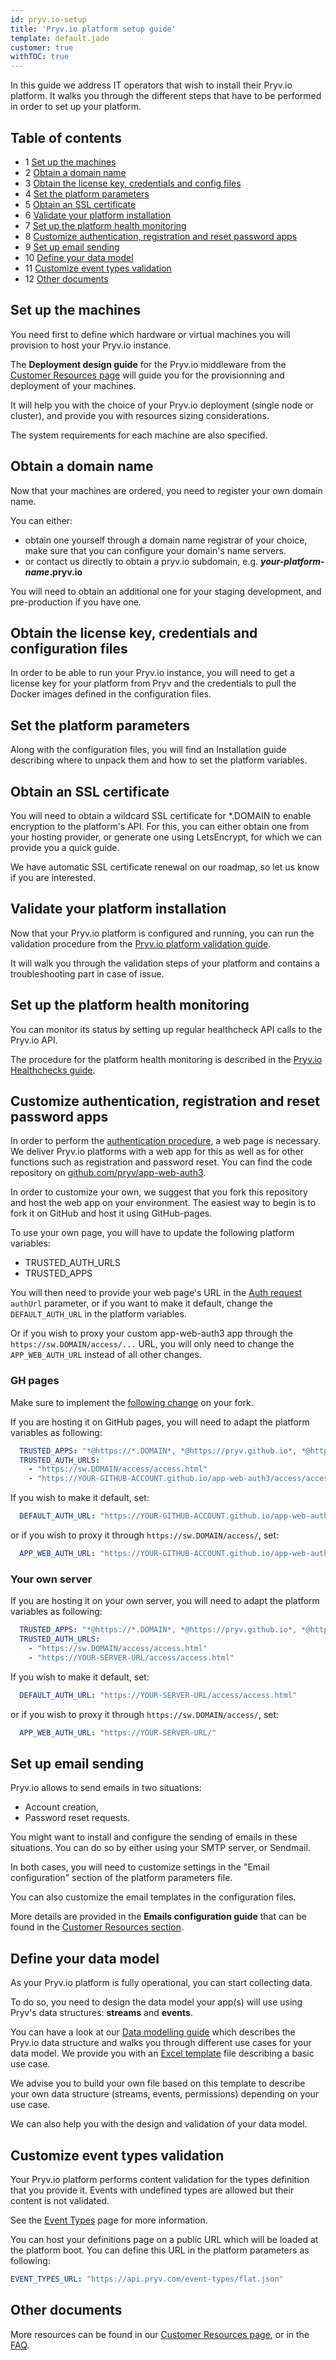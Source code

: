 ```yaml
---
id: pryv.io-setup
title: 'Pryv.io platform setup guide'
template: default.jade
customer: true
withTOC: true
---
```


In this guide we address IT operators that wish to install their Pryv.io platform.
It walks you through the different steps that have to be performed in order to set up your platform.

## Table of contents

- 1 [Set up the machines](#set-up-the-machines)
- 2 [Obtain a domain name](#obtain-a-domain-name)
- 3 [Obtain the license key, credentials and config files](#obtain-the-license-key-credentials-and-config-files)
- 4 [Set the platform parameters](#set-the-platform-parameters)
- 5 [Obtain an SSL certificate](#obtain-an-ssl-certificate)
- 6 [Validate your platform installation](#validate-your-platform-installation)
- 7 [Set up the platform health monitoring](#set-up-the-platform-health-monitoring)
- 8 [Customize authentication, registration and reset password apps](#customize-authentication-registration-and-reset-password-apps)
- 9 [Set up email sending](#set-up-email-sending)
- 10 [Define your data model](#define-your-data-model)
- 11 [Customize event types validation](#customize-event-types-validation)
- 12 [Other documents](#other-documents)

## Set up the machines

You need first to define which hardware or virtual machines you will provision to host your Pryv.io instance.  

The **Deployment design guide** for the Pryv.io middleware from the [Customer Resources page](/customer-resources/#documents) will guide you for the provisionning and deployment of your machines.

It will help you with the choice of your Pryv.io deployment (single node or cluster), and provide you with resources sizing considerations.  

The system requirements for each machine are also specified.

## Obtain a domain name

Now that your machines are ordered, you need to register your own domain name.

You can either:  

- obtain one yourself through a domain name registrar of your choice, make sure that you can configure your domain's name servers.
- or contact us directly to obtain a pryv.io subdomain, e.g. ***your-platform-name*.pryv.io**

You will need to obtain an additional one for your staging development, and pre-production if you have one.

## Obtain the license key, credentials and configuration files

In order to be able to run your Pryv.io instance, you will need to get a license key for your platform from Pryv and the credentials to pull the Docker images defined in the configuration files.

## Set the platform parameters

Along with the configuration files, you will find an Installation guide describing where to unpack them and how to set the platform variables.

## Obtain an SSL certificate

You will need to obtain a wildcard SSL certificate for *.DOMAIN to enable encryption to the platform's API. For this, you can either obtain one from your hosting provider, or generate one using LetsEncrypt, for which we can provide you a quick guide.

We have automatic SSL certificate renewal on our roadmap, so let us know if you are interested.

## Validate your platform installation

Now that your Pryv.io platform is configured and running, you can run the validation procedure from the [Pryv.io platform validation guide](/customer-resources/platform-validation).

It will walk you through the validation steps of your platform and contains a troubleshooting part in case of issue.

## Set up the platform health monitoring

You can monitor its status by setting up regular healthcheck API calls to the Pryv.io API.

The procedure for the platform health monitoring is described in the [Pryv.io Healthchecks guide](/customer-resources/healthchecks).

## Customize authentication, registration and reset password apps

In order to perform the [authentication procedure](/reference/#authenticate-your-app), a web page is necessary. We deliver Pryv.io platforms with a web app for this as well as for other functions such as registration and password reset. You can find the code repository on [github.com/pryv/app-web-auth3](https://github.com/pryv/app-web-auth3).

In order to customize your own, we suggest that you fork this repository and host the web app on your environment. The easiest way to begin is to fork it on GitHub and host it using GitHub-pages.

To use your own page, you will have to update the following platform variables:

- TRUSTED_AUTH_URLS
- TRUSTED_APPS

You will then need to provide your web page's URL in the [Auth request](/reference/#auth-request) `authUrl` parameter, or if you want to make it default, change the `DEFAULT_AUTH_URL` in the platform variables.

Or if you wish to proxy your custom app-web-auth3 app through the `https://sw.DOMAIN/access/...` URL, you will only need to change the `APP_WEB_AUTH_URL` instead of all other changes.

### GH pages

Make sure to implement the [following change](https://github.com/pryv/app-web-auth3/blob/master/README.md#fork-repository-for-github-pages) on your fork.

If you are hosting it on GitHub pages, you will need to adapt the platform variables as following:

```yaml
  TRUSTED_APPS: "*@https://*.DOMAIN*, *@https://pryv.github.io*, *@https://YOUR-GITHUB-ACCOUNT.github.io*"
  TRUSTED_AUTH_URLS:
    - "https://sw.DOMAIN/access/access.html"
    - "https://YOUR-GITHUB-ACCOUNT.github.io/app-web-auth3/access/access.html"
```

If you wish to make it default, set:

```yaml
  DEFAULT_AUTH_URL: "https://YOUR-GITHUB-ACCOUNT.github.io/app-web-auth3/access/access.html"
```

or if you wish to proxy it through `https://sw.DOMAIN/access/`, set:

```yaml
  APP_WEB_AUTH_URL: "https://YOUR-GITHUB-ACCOUNT.github.io/app-web-auth3/"
```

### Your own server

If you are hosting it on your own server, you will need to adapt the platform variables as following:

```yaml
  TRUSTED_APPS: "*@https://*.DOMAIN*, *@https://pryv.github.io*, *@https://YOUR-SERVER-DOMAIN*"
  TRUSTED_AUTH_URLS:
    - "https://sw.DOMAIN/access/access.html"
    - "https://YOUR-SERVER-URL/access/access.html"
```

If you wish to make it default, set:

```yaml
  DEFAULT_AUTH_URL: "https://YOUR-SERVER-URL/access/access.html"
```

or if you wish to proxy it through `https://sw.DOMAIN/access/`, set:

```yaml
  APP_WEB_AUTH_URL: "https://YOUR-SERVER-URL/"
```

## Set up email sending

Pryv.io allows to send emails in two situations:

- Account creation,
- Password reset requests.

You might want to install and configure the sending of emails in these situations. You can do so by either using your SMTP server, or Sendmail.

In both cases, you will need to customize settings in the "Email configuration" section of the platform parameters file.

You can also customize the email templates in the configuration files.

More details are provided in the **Emails configuration guide** that can be found in the [Customer Resources section](/customer-resources/#documents).

## Define your data model

As your Pryv.io platform is fully operational, you can start collecting data.

To do so, you need to design the data model your app(s) will use using Pryv's data structures: **streams** and **events**.

You can have a look at our [Data modelling guide](/guides/data-modelling/) which describes the Pryv.io data structure and walks you through different use cases for your data model. We provide you with an [Excel template](https://docs.google.com/spreadsheets/d/1UUb94rovSegFucEUtl9jcx4UcTAClfkKh9T2meVM5Zo/edit#gid=0) file describing a basic use case. 

We advise you to build your own file based on this template to describe your own data structure (streams, events, permissions) depending on your use case.

We can also help you with the design and validation of your data model.

## Customize event types validation

Your Pryv.io platform performs content validation for the types definition that you provide it. Events with undefined types are allowed but their content is not validated.  

See the [Event Types](/event-types/) page for more information.

You can host your definitions page on a public URL which will be loaded at the platform boot. You can define this URL in the platform parameters as following:

```yaml
EVENT_TYPES_URL: "https://api.pryv.com/event-types/flat.json"
```

## Other documents

More resources can be found in our [Customer Resources page](/customer-resources/#documents), or in the [FAQ](/faq-infra/).
